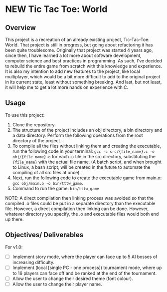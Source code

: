# NEW Tic Tac Toe: World

## Overview
This project is a recreation of an already existing project, Tic-Tac-Toe: World. That project is still in progress, 
but going about refactoring it has been quite troublesome. Originally that project was started 4 years ago, since then,
I have learned a lot more about software development, computer science and best practices in programming. As such, I've decided
to rebuild the entire game from scratch with this knowledge and experience.  
It is also my intention to add new features to the project, like local multiplayer, which would be a bit more difficult to add 
to the original project in its current state, least without something breaking. And last, but not least, it will help me to 
get a lot more hands on experience with C.

## Usage  
To use this project:
1. Clone the repository.
2. The structure of the project includes an obj directory, a bin directory and a data directory. Perform the following operations from the root directory of the project.
3. To compile all the files without linking them and creating the executable, run the following code in your terminal:
`gcc -c src/{file_name}.c -o obj/{file_name}.o` for each .c file in the src directory, substituting the `{file_name}` with the actual file name. (A batch script, and when brought to Linux, a bash script, will be created in the future to automate the compiling of all src files at once).
4. Next, run the following code to create the executable game from main.o: `gcc obj/main.o -o bin/tttw_game`.
5. Command to run the game: `bin/tttw_game`

NOTE: A direct compilation then linking process was avoided so that the compiled .o files could be put in a separate directory than the executable file. However, a direct compilation then linking can be done. However, whatever directory you specify, the .o and executable files would both end up there.

## Objectives/ Deliverables
For v1.0:
- [ ] Implement story mode, where the player can face up to 5 AI bosses of increasing difficulty.
- [ ] Implement (local [single PC - one process]) tournament mode, where up to 16 players can face off and be ranked at the end of the tournament.
- [ ] Allow the user to change their desired theme (font colour).
- [ ] Allow the user to change their player name.